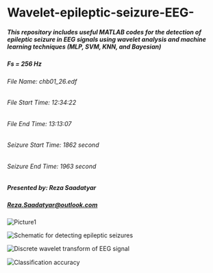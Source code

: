 # Wavelet-epileptic-seizure-EEG-
##### This repository includes useful MATLAB codes for the detection of epileptic seizure in EEG signals using wavelet analysis and machine learning techniques (MLP, SVM, KNN, and Bayesian)
#####  Fs = 256 Hz
###### File Name: chb01_26.edf                        
###### File Start Time: 12:34:22                       
###### File End Time: 13:13:07                         
###### Seizure Start Time: 1862 second              
###### Seizure End Time: 1963 second
##### Presented by: Reza Saadatyar                       
##### Reza.Saadatyar@outlook.com


![Picture1](https://user-images.githubusercontent.com/96347878/160971863-92b192ef-0234-4959-b035-071372b77fbf.png)

![Schematic for detecting epileptic seizures](https://user-images.githubusercontent.com/96347878/160972670-d31e15bc-add1-435d-a1af-50d37eff39cb.JPG)

![Discrete wavelet transform of EEG signal](https://user-images.githubusercontent.com/96347878/160980486-df948da1-b249-412f-b0da-049eed0afc86.png)

![Classiﬁcation accuracy](https://user-images.githubusercontent.com/96347878/160982476-522c8d2c-0202-4de6-8d2a-cec690acf4af.PNG)
